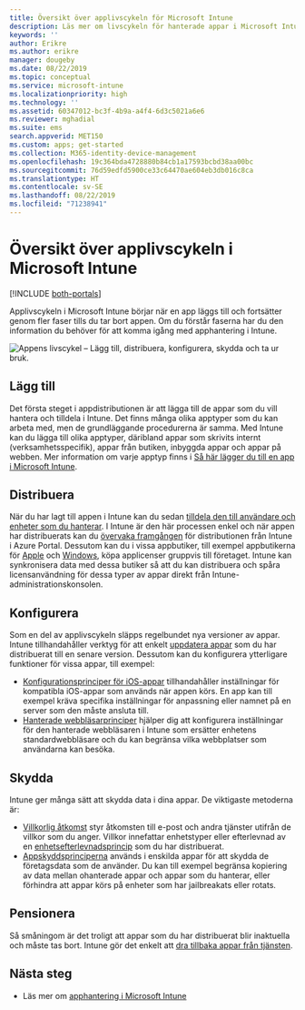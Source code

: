 ```yaml
---
title: Översikt över applivscykeln för Microsoft Intune
description: Läs mer om livscykeln för hanterade appar i Microsoft Intune. I applivscykeln ingår det att lägga till, distribuera, konfigurera, skydda och ta appar ur bruk.
keywords: ''
author: Erikre
ms.author: erikre
manager: dougeby
ms.date: 08/22/2019
ms.topic: conceptual
ms.service: microsoft-intune
ms.localizationpriority: high
ms.technology: ''
ms.assetid: 60347012-bc3f-4b9a-a4f4-6d3c5021a6e6
ms.reviewer: mghadial
ms.suite: ems
search.appverid: MET150
ms.custom: apps; get-started
ms.collection: M365-identity-device-management
ms.openlocfilehash: 19c364bda4728880b84cb1a17593bcbd38aa00bc
ms.sourcegitcommit: 76d59edfd5900ce33c64470ae604eb3db016c8ca
ms.translationtype: HT
ms.contentlocale: sv-SE
ms.lasthandoff: 08/22/2019
ms.locfileid: "71238941"
---
```

# <a name="overview-of-the-app-lifecycle-in-microsoft-intune"></a>Översikt över applivscykeln i Microsoft Intune

[!INCLUDE [both-portals](./includes/note-for-both-portals.md)]

Applivscykeln i Microsoft Intune börjar när en app läggs till och fortsätter genom fler faser tills du tar bort appen. Om du förstår faserna har du den information du behöver för att komma igång med apphantering i Intune.

![Appens livscykel – Lägg till, distribuera, konfigurera, skydda och ta ur bruk.](./media/app-lifecycle.png "Intune-appens livscykel")

## <a name="add"></a>Lägg till

Det första steget i appdistributionen är att lägga till de appar som du vill hantera och tilldela i Intune. Det finns många olika apptyper som du kan arbeta med, men de grundläggande procedurerna är samma. Med Intune kan du lägga till olika apptyper, däribland appar som skrivits internt (verksamhetsspecifik), appar från butiken, inbyggda appar och appar på webben. Mer information om varje apptyp finns i [Så här lägger du till en app i Microsoft Intune](apps-add.md). 

## <a name="deploy"></a>Distribuera

När du har lagt till appen i Intune kan du sedan [tilldela den till användare och enheter som du hanterar](apps-deploy.md). I Intune är den här processen enkel och när appen har distribuerats kan du [övervaka framgången](apps-monitor.md) för distributionen från Intune i Azure Portal. Dessutom kan du i vissa appbutiker, till exempel appbutikerna för [Apple](vpp-apps-ios.md) och [Windows](windows-store-for-business.md), köpa applicenser gruppvis till företaget. Intune kan synkronisera data med dessa butiker så att du kan distribuera och spåra licensanvändning för dessa typer av appar direkt från Intune-administrationskonsolen.

## <a name="configure"></a>Konfigurera

Som en del av applivscykeln släpps regelbundet nya versioner av appar. Intune tillhandahåller verktyg för att enkelt [uppdatera appar](apps-add.md) som du har distribuerat till en senare version. Dessutom kan du konfigurera ytterligare funktioner för vissa appar, till exempel:
- [Konfigurationsprinciper för iOS-appar](app-configuration-policies-use-ios.md) tillhandahåller inställningar för kompatibla iOS-appar som används när appen körs. En app kan till exempel kräva specifika inställningar för anpassning eller namnet på en server som den måste ansluta till.
- [Hanterade webbläsarprinciper](app-configuration-managed-browser.md) hjälper dig att konfigurera inställningar för den hanterade webbläsaren i Intune som ersätter enhetens standardwebbläsare och du kan begränsa vilka webbplatser som användarna kan besöka.

## <a name="protect"></a>Skydda

Intune ger många sätt att skydda data i dina appar. De viktigaste metoderna är:
- [Villkorlig åtkomst](conditional-access.md) styr åtkomsten till e-post och andra tjänster utifrån de villkor som du anger. Villkor innefattar enhetstyper eller efterlevnad av en [enhetsefterlevnadsprincip](device-compliance.md) som du har distribuerat.
- [Appskyddsprinciperna](app-protection-policy.md) används i enskilda appar för att skydda de företagsdata som de använder. Du kan till exempel begränsa kopiering av data mellan ohanterade appar och appar som du hanterar, eller förhindra att appar körs på enheter som har jailbreakats eller rotats.

## <a name="retire"></a>Pensionera

Så småningom är det troligt att appar som du har distribuerat blir inaktuella och måste tas bort. Intune gör det enkelt att [dra tillbaka appar från tjänsten](device-management.md).

## <a name="next-steps"></a>Nästa steg

- Läs mer om [apphantering i Microsoft Intune](app-management.md)
